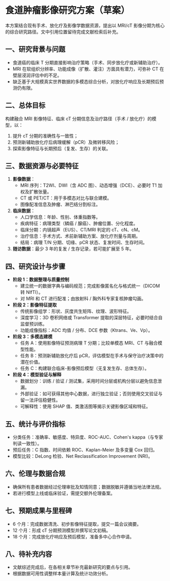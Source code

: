 # 食道肿瘤影像研究方案（草案）

本方案结合现有手术、放化疗及影像学数据资源，提出以 MRI/cT 影像分期为核心的综合研究路径。文中引用位置留待完成文献检索后补充。

## 一、研究背景与问题
- 食道癌的临床 T 分期直接影响治疗策略（手术、同步放化疗或新辅助治疗）。
- MRI 在软组织分辨率、功能成像（扩散、灌注）方面具有潜力，可弥补 CT 在壁层浸润评估中的不足。
- 缺乏基于大规模真实世界数据的多模态综合分析，对放化疗响应及长期预后预测仍有限。

## 二、总体目标
构建融合 MRI 影像特征、临床 cT 分期信息及治疗路径（手术 / 放化疗）的模型，以：
1. 提升 cT 分期的准确性与一致性；
2. 预测新辅助放化疗后病理缓解（pCR）及微转移风险；
3. 探索影像特征与长期预后（复发、生存）的关联。

## 三、数据资源与必要特征
1. **影像数据**：
   - MRI 序列：T2WI、DWI（含 ADC 图）、动态增强（DCE）、必要时 T1 加权及扩散张量。
   - CT 或 PET/CT：用于多模态对比与联合建模。
   - 图像配准信息及肿瘤、淋巴结分割标注。
2. **临床数据**：
   - 人口学信息：年龄、性别、体重指数等。
   - 疾病特征：病理类型（鳞癌 / 腺癌）、肿瘤位置、分化程度。
   - 临床分期：内镜超声（EUS）、CT/MRI 判定的 cT、cN、cM。
   - 治疗信息：手术方式、术前新辅助方案、放化疗剂量与周期。
   - 结局：病理 T/N 分期、切缘、pCR 状态、复发时间、生存时间。
3. **随访数据**：最少 3 年的复发 / 生存记录，若可能扩展至 5 年。

## 四、研究设计与步骤
- **阶段 1：数据整理与质量控制**
  - 建立统一的数据字典与编码规范；完成影像匿名化与格式统一（DICOM 转 NIfTI）。
  - 对 MRI 和 CT 进行配准；由放射科 / 胸外科专家复核肿瘤勾画。
- **阶段 2：影像特征提取**
  - 传统影像组学：形状、灰度共生矩阵、纹理、波形特征。
  - 深度学习：3D 卷积网络或 Transformer 提取的深层特征，必要时结合自监督预训练。
  - 功能成像指标：ADC 均值 / 分布、DCE 参数（Ktrans、Ve、Vp）。
- **阶段 3：多模态建模**
  - 任务 A：使用影像特征预测病理 T 分期；比较单模态 MRI、CT 与融合模型性能。
  - 任务 B：预测新辅助放化疗后 pCR，评估模型在手术与保守治疗决策中的潜在价值。
  - 任务 C：构建联合临床-影像预后模型（无复发生存、总体生存）。
- **阶段 4：模型验证与解释**
  - 数据划分：训练 / 验证 / 测试集，采用时间分层或机构分层以避免信息泄漏。
  - 外部验证：如可获得其他中心数据，进行独立验证；否则使用交叉验证与留一法评估稳健性。
  - 可解释性：使用 SHAP 值、类激活图等揭示关键影像区域和特征。

## 五、统计与评价指标
- 分类任务：准确率、敏感度、特异度、ROC-AUC、Cohen's kappa（与专家判读一致性）。
- 预后任务：C 指数、时间依赖 ROC、Kaplan-Meier 及多变量 Cox 回归。
- 模型比较：DeLong 检验、Net Reclassification Improvement (NRI)。

## 六、伦理与数据合规
- 确保所有患者数据经过伦理审批及知情同意；数据脱敏并遵循当地法律法规。
- 若进行模型上线或临床验证，需提交额外伦理备案。

## 七、预期成果与里程碑
- 6 个月：完成数据清洗、初步影像特征提取，提交一篇会议摘要。
- 12 个月：形成 cT 分期预测模型并撰写论文初稿。
- 18 个月：完成放化疗响应及预后模型，准备多中心合作申请。

## 八、待补充内容
- 文献综述完成后，在各相关章节补充最新研究的要点与引用。
- 根据数据可用性调整样本量计算及统计功效分析。
